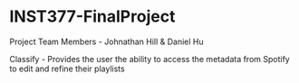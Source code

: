 # INST377-FinalProject
Project Team Members - Johnathan Hill & Daniel Hu


Classify - Provides the user the ability to access the metadata from Spotify to edit and refine their playlists 

